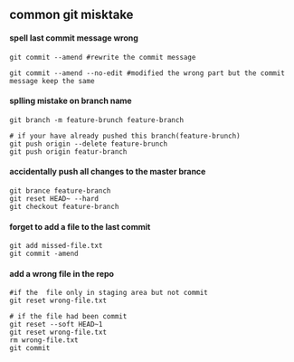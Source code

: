 ## common git misktake

#### spell last commit message wrong
```
git commit --amend #rewrite the commit message

git commit --amend --no-edit #modified the wrong part but the commit message keep the same

```

#### splling mistake on branch name
```
git branch -m feature-brunch feature-branch

# if your have already pushed this branch(feature-brunch)
git push origin --delete feature-brunch
git push origin featur-branch
```

#### accidentally push all changes to the  master brance
```
git brance feature-branch
git reset HEAD~ --hard
git checkout feature-branch
```
#### forget to add a file to the  last commit 
```
git add missed-file.txt
git commit -amend
```
#### add a wrong file in the repo
```
#if the  file only in staging area but not commit
git reset wrong-file.txt

# if the file had been commit
git reset --soft HEAD~1
git reset wrong-file.txt
rm wrong-file.txt
git commit
``` 
